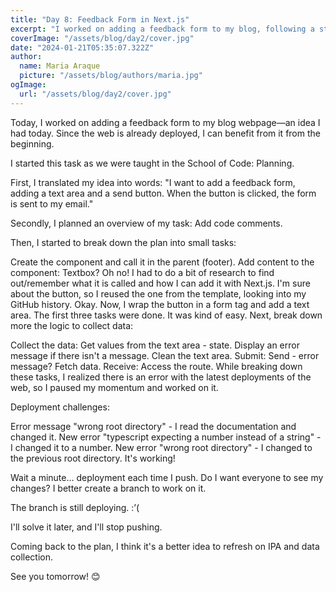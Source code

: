 ```yaml
---
title: "Day 8: Feedback Form in Next.js"
excerpt: "I worked on adding a feedback form to my blog, following a structured approach from the School of Code. I faced challenges, resolved deployment issues, and decided to create a branch for further work. Despite ongoing deployment challenges, I plan to address them later and express optimism for the next day."
coverImage: "/assets/blog/day2/cover.jpg"
date: "2024-01-21T05:35:07.322Z"
author:
  name: Maria Araque
  picture: "/assets/blog/authors/maria.jpg"
ogImage:
  url: "/assets/blog/day2/cover.jpg"
---
```


Today, I worked on adding a feedback form to my blog webpage—an idea I had today. Since the web is already deployed, I can benefit from it from the beginning.

I started this task as we were taught in the School of Code: Planning.

First, I translated my idea into words: "I want to add a feedback form, adding a text area and a send button. When the button is clicked, the form is sent to my email."

Secondly, I planned an overview of my task: Add code comments.

Then, I started to break down the plan into small tasks:

Create the component and call it in the parent (footer).
Add content to the component:
Textbox? Oh no! I had to do a bit of research to find out/remember what it is called and how I can add it with Next.js.
I'm sure about the button, so I reused the one from the template, looking into my GitHub history.
Okay. Now, I wrap the button in a form tag and add a text area.
The first three tasks were done. It was kind of easy. Next, break down more the logic to collect data:

Collect the data:
Get values from the text area - state.
Display an error message if there isn't a message.
Clean the text area.
Submit:
Send - error message?
Fetch data.
Receive:
Access the route.
While breaking down these tasks, I realized there is an error with the latest deployments of the web, so I paused my momentum and worked on it.

Deployment challenges:

Error message "wrong root directory" - I read the documentation and changed it.
New error "typescript expecting a number instead of a string" - I changed it to a number.
New error "wrong root directory" - I changed to the previous root directory.
It's working!

Wait a minute… deployment each time I push. Do I want everyone to see my changes? I better create a branch to work on it.

The branch is still deploying. :’(

I'll solve it later, and I'll stop pushing.

Coming back to the plan, I think it's a better idea to refresh on IPA and data collection.

See you tomorrow! 😊